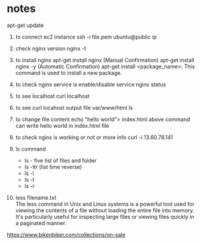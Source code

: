 # notes
apt-get update 
1. to connect ec2 instance
  ssh -i file.pem ubuntu@public ip
2. check nginx version
     nginx -t
3. to install nginx
    apt-get install nginx (Manual Confirmation)
    apt-get install nginx -y (Automatic Confirmation)
   apt-get install <package_name>: This command is used to install a new package.

4. to check nginx service is enable/disable
   service nginx status

5. to see localhost
    curl localhost

6. to see curl locahost output file
     var/www/html
     ls

7. to change file content
   echo "hello world"> index.html
   above command can write hello world in index.html file

8. to check nginx is working or not or more info
     curl -i 13.60.78.141

9. ls command
    - ls - five list of files and folder
    - ls -ltr (list time reverse)
    - ls -l
    - ls -t
    - ls -r

10. less filename.txt   
  The less command in Unix and Linux systems is a powerful tool used for viewing the contents of a file without loading the entire file into memory. It's particularly useful for inspecting large files or viewing files quickly in a paginated manner.


https://www.bikenbiker.com/collections/on-sale
   

